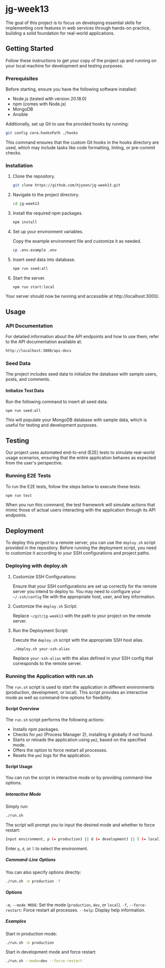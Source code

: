 # jg-week13

The goal of this project is to focus on developing essential skills for implementing core features in web services through hands-on practice, building a solid foundation for real-world applications.

## Getting Started

Follow these instructions to get your copy of the project up and running on your local machine for development and testing purposes.

### Prerequisites

Before starting, ensure you have the following software installed:

- Node.js (tested with version 20.18.0)
- npm (comes with Node.js)
- MongoDB
- Ansible

Additionally, set up Git to use the provided hooks by running:

```bash
git config core.hooksPath ./hooks
```

This command ensures that the custom Git hooks in the hooks directory are used, which may include tasks like code formatting, linting, or pre-commit checks.

### Installation

1. Clone the repository.

   ```bash
   git clone https://github.com/hjyoon/jg-week13.git
   ```

2. Navigate to the project directory.

   ```bash
   cd jg-week13
   ```

3. Install the required npm packages.

   ```bash
   npm install
   ```

4. Set up your environment variables.

   Copy the example environment file and customize it as needed.

   ```bash
   cp .env.example .env
   ```

5. Insert seed data into database.

   ```bash
   npm run seed:all
   ```

6. Start the server.

   ```bash
   npm run start:local
   ```

Your server should now be running and accessible at http://localhost:3000/.

## Usage

### API Documentation

For detailed information about the API endpoints and how to use them, refer to the API documentation available at:

```bash
http://localhost:3000/api-docs
```

### Seed Data

The project includes seed data to initialize the database with sample users, posts, and comments.

#### Initialize Test Data

Run the following command to insert all seed data:

```bash
npm run seed:all
```

This will populate your MongoDB database with sample data, which is useful for testing and development purposes.

## Testing

Our project uses automated end-to-end (E2E) tests to simulate real-world usage scenarios, ensuring that the entire application behaves as expected from the user's perspective.

### Running E2E Tests

To run the E2E tests, follow the steps below to execute these tests:

```bash
npm run test
```

When you run this command, the test framework will simulate actions that mimic those of actual users interacting with the application through its API endpoints.

## Deployment

To deploy this project to a remote server, you can use the `deploy.sh` script provided in the repository. Before running the deployment script, you need to customize it according to your SSH configurations and project paths.

### Deploying with deploy.sh

1. Customize SSH Configurations:

   Ensure that your SSH configurations are set up correctly for the remote server you intend to deploy to. You may need to configure your `~/.ssh/config` file with the appropriate host, user, and key information.

2. Customize the `deploy.sh` Script:

   Replace `~/git/jg-week13` with the path to your project on the remote server.

3. Run the Deployment Script:

   Execute the `deploy.sh` script with the appropriate SSH host alias.

   ```bash
   ./deploy.sh your-ssh-alias
   ```

   Replace `your-ssh-alias` with the alias defined in your SSH config that corresponds to the remote server.

### Running the Application with run.sh

The `run.sh` script is used to start the application in different environments (production, development, or local). This script provides an interactive mode as well as command-line options for flexibility.

#### Script Overview

The `run.sh` script performs the following actions:

- Installs npm packages.
- Checks for `pm2` (Process Manager 2), installing it globally if not found.
- Starts or reloads the application using `pm2`, based on the specified mode.
- Offers the option to force restart all processes.
- Resets the `pm2` logs for the application.

#### Script Usage

You can run the script in interactive mode or by providing command-line options.

##### Interactive Mode

Simply run:

```bash
./run.sh
```

The script will prompt you to input the desired mode and whether to force restart:

```bash
Input environment, p (= production) || d (= development) || l (= local):
```

Enter `p`, `d`, or `l` to select the environment.

##### Command-Line Options

You can also specify options directly:

```bash
./run.sh -m production -f
```

##### Options

`-m`, `--mode MODE`: Set the mode (`production`, `dev`, or `local`).
`-f`, `--force-restart`: Force restart all processes.
`--help`: Display help information.

##### Examples

Start in production mode:

```bash
./run.sh -m production
```

Start in development mode and force restart:

```bash
./run.sh --mode=dev --force-restart
```
